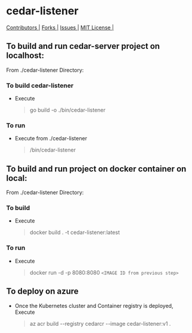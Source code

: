 # cedar-listener

[Contributors |](https://github.com/karthiklsarma/cdear-listener/graphs/contributors)
[Forks |](https://github.com/karthiklsarma/cedar-listener/network/members)
[Issues |](https://github.com/karthiklsarma/cedar-listener/issues)
[MIT License |](https://github.com/karthiklsarma/cedar-listener/blob/main/LICENSE)

## To build and run cedar-server project on localhost:

From ./cedar-listener Directory:

### To build cedar-listener

- Execute
  > go build -o ./bin/cedar-listener

### To run

- Execute from ./cedar-listener
  > /bin/cedar-listener

## To build and run project on docker container on local:

From ./cedar-listener Directory:

### To build

- Execute
  > docker build . -t cedar-listener:latest

### To run

- Execute
  > docker run -d -p 8080:8080 `<IMAGE ID from previous step>`

## To deploy on azure
- Once the Kubernetes cluster and Container registry is deployed, Execute
  > az acr build --registry cedarcr --image cedar-listener:v1 .
